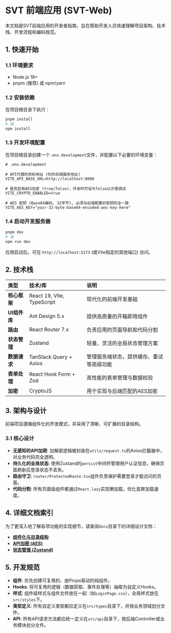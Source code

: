 # SVT 前端应用 (SVT-Web)

本文档是SVT前端应用的开发者指南，旨在帮助开发人员快速理解项目架构、技术栈、开发流程和编码规范。

## 1. 快速开始

### 1.1 环境要求
- Node.js 18+
- pnpm (推荐) 或 npm/yarn

### 1.2 安装依赖
在项目根目录下执行：
```bash
pnpm install
# 或
npm install
```

### 1.3 开发环境配置
在项目根目录创建一个`.env.development`文件，并配置以下必要的环境变量：

```
# .env.development

# API代理的目标地址 (你的后端服务地址)
VITE_API_BASE_URL=http://localhost:8080

# 是否启用AES加密 (true/false)，开发时可设为false以方便调试
VITE_CRYPTO_ENABLED=true

# AES 密钥 (Base64编码, 32字节), 必须与后端配置的密钥完全一致
VITE_AES_KEY="your-32-byte-base64-encoded-aes-key-here"
```

### 1.4 启动开发服务器
```bash
pnpm dev
# 或
npm run dev
```
应用启动后，可在 `http://localhost:5173` (或Vite指定的其他端口) 访问。

## 2. 技术栈

| 类型           | 技术/库                                | 说明                                   |
| :------------- | :------------------------------------- | :------------------------------------- |
| **核心框架**   | React 19, Vite, TypeScript           | 现代化的前端开发基础                   |
| **UI组件库**   | Ant Design 5.x                         | 提供高质量的开箱即用组件               |
| **路由**       | React Router 7.x                       | 负责应用的页面导航和代码分割           |
| **状态管理**   | Zustand                                | 轻量、灵活的全局状态管理方案           |
| **数据请求**   | TanStack Query + Axios                 | 管理服务端状态，提供缓存、重试等高级功能 |
| **表单处理**   | React Hook Form + Zod                  | 高性能的表单管理与数据校验             |
| **加密**       | CryptoJS                               | 用于实现与后端匹配的AES加密            |

## 3. 架构与设计

前端项目遵循组件化的开发模式，并采用了清晰、可扩展的目录结构。

### 3.1 核心设计
- **无感知的API加密**: 加解密逻辑被封装在`utils/request.ts`的Axios拦截器中，对业务代码完全透明。
- **持久化的全局状态**: 使用Zustand的`persist`中间件管理用户认证信息，确保页面刷新后登录状态不丢失。
- **路由守卫**: `router/ProtectedRoute.tsx`组件负责保护需要登录才能访问的页面。
- **代码分割**: 所有页面级组件都通过`React.lazy`实现懒加载，优化首屏加载速度。

## 4. 详细文档索引

为了更深入地了解各项功能的实现细节，请查阅`docs`目录下的详细设计文档：
- **[组件化与目录结构](./docs/Component-Structure.md)**
- **[API加密 (AES)](./docs/API-Encryption-AES.md)**
- **[状态管理 (Zustand)](./docs/State-Management.md)**

## 5. 开发规范
- **组件**: 优先创建可复用的、由Props驱动的纯组件。
- **Hooks**: 将可复用的逻辑（数据获取、事件处理等）抽取为自定义Hooks。
- **样式**: 组件级样式与组件文件放在一起（如`LoginPage.css`），全局样式放在`src/styles`下。
- **类型定义**: 所有自定义类型都应定义在`src/types`目录下，并按业务领域划分文件。
- **API**: 所有API请求方法都应统一定义在`src/api`目录下，按后端Controller或业务模块划分文件。

